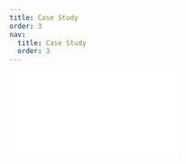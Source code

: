 ```yaml
---
title: Case Study
order: 3
nav:
  title: Case Study
  order: 3
---
```


<embed src="./enterprise-supply-chain/index.en-US.md"></embed>
